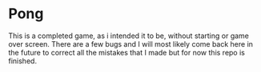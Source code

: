 # Pong

This is a completed game, as i intended it to be, without starting or game over screen.
There are a few bugs and I will most likely come back here in the future to correct all the mistakes that I made but for now this repo is finished.
